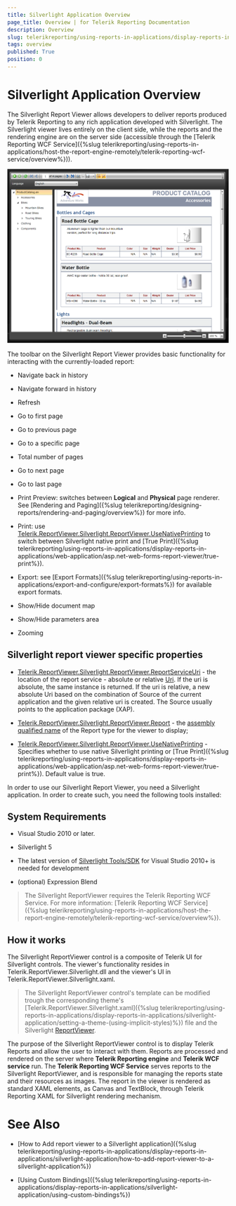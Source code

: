 ```yaml
---
title: Silverlight Application Overview
page_title: Overview | for Telerik Reporting Documentation
description: Overview
slug: telerikreporting/using-reports-in-applications/display-reports-in-applications/silverlight-application/overview
tags: overview
published: True
position: 0
---
```


# Silverlight Application Overview



The Silverlight Report Viewer allows developers to deliver reports produced by Telerik Reporting to any rich application         developed with Silverlight. The Silverlight viewer lives entirely on the client side, while the reports and the rendering engine are on the server         side (accessible through the [Telerik Reporting WCF Service]({%slug telerikreporting/using-reports-in-applications/host-the-report-engine-remotely/telerik-reporting-wcf-service/overview%})).         

  ![](images/SilverlightViewer1.png)

The toolbar on the Silverlight Report Viewer provides basic functionality for interacting with the currently-loaded report:

* Navigate back in history

* Navigate forward in history

* Refresh

* Go to first page

* Go to previous page

* Go to a specific page

* Total number of pages

* Go to next page

* Go to last page

* Print Preview: switches between __Logical__ and __Physical__ page renderer. See [Rendering and Paging]({%slug telerikreporting/designing-reports/rendering-and-paging/overview%}) for more info.             

* Print: use  [Telerik.ReportViewer.Silverlight.ReportViewer.UseNativePrinting](/reporting/api/Telerik.ReportViewer.Silverlight.ReportViewer#Telerik_ReportViewer_Silverlight_ReportViewer_UseNativePrinting)                to switch between Silverlight native print and [True Print]({%slug telerikreporting/using-reports-in-applications/display-reports-in-applications/web-application/asp.net-web-forms-report-viewer/true-print%}).             

* Export: see [Export Formats]({%slug telerikreporting/using-reports-in-applications/export-and-configure/export-formats%}) for available export formats.             

* Show/Hide document map

* Show/Hide parameters area

* Zooming

## Silverlight report viewer specific properties

*  [Telerik.ReportViewer.Silverlight.ReportViewer.ReportServiceUri](/reporting/api/Telerik.ReportViewer.Silverlight.ReportViewer#Telerik_ReportViewer_Silverlight_ReportViewer_ReportServiceUri)                - the location of the report service - absolute or relative  [Uri](http://msdn.microsoft.com/en-us/library/system.uri%28VS.95%29.aspx).               If the uri is absolute, the same instance is returned. If the uri is relative,               a new absolute Uri based on the combination of Source of the current application and the given relative uri is created. The Source usually points to the application package (XAP).             

*  [Telerik.ReportViewer.Silverlight.ReportViewer.Report](/reporting/api/Telerik.ReportViewer.Silverlight.ReportViewer#Telerik_ReportViewer_Silverlight_ReportViewer_Report)                - the  [assembly qualified name](http://msdn.microsoft.com/en-us/library/system.type.assemblyqualifiedname.aspx)  of the Report type for the viewer to display;             

*  [Telerik.ReportViewer.Silverlight.ReportViewer.UseNativePrinting](/reporting/api/Telerik.ReportViewer.Silverlight.ReportViewer#Telerik_ReportViewer_Silverlight_ReportViewer_UseNativePrinting)                - Specifies whether to use native Silverlight printing or [True Print]({%slug telerikreporting/using-reports-in-applications/display-reports-in-applications/web-application/asp.net-web-forms-report-viewer/true-print%}). Default value is true.             

In order to use our Silverlight Report Viewer, you need a Silverlight application. In order to create such, you need the following tools installed:

## System Requirements

* Visual Studio 2010 or later.

* Silverlight 5

* The latest version of  [Silverlight Tools/SDK](http://silverlight.net/getstarted)  for Visual Studio 2010+ is needed for development             

* (optional) Expression Blend

> The Silverlight ReportViewer requires the Telerik Reporting WCF Service. For more information: [Telerik Reporting WCF Service]({%slug telerikreporting/using-reports-in-applications/host-the-report-engine-remotely/telerik-reporting-wcf-service/overview%}).           

## How it works

The Silverlight ReportViewer control is a composite of Telerik UI for Silverlight controls.           The viewer's functionality resides in Telerik.ReportViewer.Silverlight.dll and the viewer's UI in Telerik.ReportViewer.Silverlight.xaml.         

> The Silverlight ReportViewer control's template can be modified trough the corresponding theme's [Telerik.ReportViewer.Silverlight.xaml]({%slug telerikreporting/using-reports-in-applications/display-reports-in-applications/silverlight-application/setting-a-theme-(using-implicit-styles)%}) file             and the Silverlight  [ReportViewer](/reporting/api/Telerik.ReportViewer.Silverlight.ReportViewer).           

The purpose of the Silverlight ReportViewer control is to display Telerik Reports and allow the user to interact with them.            Reports are processed and rendered on the server where __Telerik Reporting engine__ and            __Telerik WCF service__ run. The __Telerik Reporting WCF Service__ serves reports           to the Silverlight ReportViewer, and is responsible for managing the reports state and their resources as images.           The report in the viewer is rendered as standard XAML elements, as Canvas and TextBlock,           through Telerik Reporting XAML for Silverlight rendering mechanism.         

# See Also

 

* [How to Add report viewer to a Silverlight application]({%slug telerikreporting/using-reports-in-applications/display-reports-in-applications/silverlight-application/how-to-add-report-viewer-to-a-silverlight-application%})

 

* [Using Custom Bindings]({%slug telerikreporting/using-reports-in-applications/display-reports-in-applications/silverlight-application/using-custom-bindings%})

